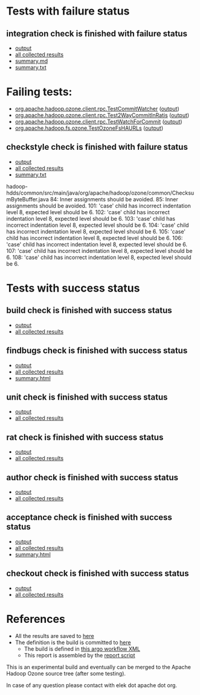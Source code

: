 # Tests with failure status

## integration check is finished with failure status

   * [output](https://raw.githubusercontent.com/elek/ozone-ci-q4/master/pr/pr-hdds-2250-qhw8f/integration/output.log)
   * [all collected results](https://github.com/elek/ozone-ci-q4/tree/master/pr/pr-hdds-2250-qhw8f/integration)
   * [summary.md](https://github.com/elek/ozone-ci-q4/tree/master/pr/pr-hdds-2250-qhw8f/integration/summary.md)
   * [summary.txt](https://github.com/elek/ozone-ci-q4/tree/master/pr/pr-hdds-2250-qhw8f/integration/summary.txt)

# Failing tests: 

 * [org.apache.hadoop.ozone.client.rpc.TestCommitWatcher](hadoop-ozone/integration-test/org.apache.hadoop.ozone.client.rpc.TestCommitWatcher.txt) ([output](hadoop-ozone/integration-test/org.apache.hadoop.ozone.client.rpc.TestCommitWatcher-output.txt))
 * [org.apache.hadoop.ozone.client.rpc.Test2WayCommitInRatis](hadoop-ozone/integration-test/org.apache.hadoop.ozone.client.rpc.Test2WayCommitInRatis.txt) ([output](hadoop-ozone/integration-test/org.apache.hadoop.ozone.client.rpc.Test2WayCommitInRatis-output.txt))
 * [org.apache.hadoop.ozone.client.rpc.TestWatchForCommit](hadoop-ozone/integration-test/org.apache.hadoop.ozone.client.rpc.TestWatchForCommit.txt) ([output](hadoop-ozone/integration-test/org.apache.hadoop.ozone.client.rpc.TestWatchForCommit-output.txt))
 * [org.apache.hadoop.fs.ozone.TestOzoneFsHAURLs](hadoop-ozone/ozonefs/org.apache.hadoop.fs.ozone.TestOzoneFsHAURLs.txt) ([output](hadoop-ozone/ozonefs/org.apache.hadoop.fs.ozone.TestOzoneFsHAURLs-output.txt))

## checkstyle check is finished with failure status

   * [output](https://raw.githubusercontent.com/elek/ozone-ci-q4/master/pr/pr-hdds-2250-qhw8f/checkstyle/output.log)
   * [all collected results](https://github.com/elek/ozone-ci-q4/tree/master/pr/pr-hdds-2250-qhw8f/checkstyle)
   * [summary.txt](https://github.com/elek/ozone-ci-q4/tree/master/pr/pr-hdds-2250-qhw8f/checkstyle/summary.txt)

hadoop-hdds/common/src/main/java/org/apache/hadoop/ozone/common/ChecksumByteBuffer.java
 84: Inner assignments should be avoided.
 85: Inner assignments should be avoided.
 101: &apos;case&apos; child has incorrect indentation level 8, expected level should be 6.
 102: &apos;case&apos; child has incorrect indentation level 8, expected level should be 6.
 103: &apos;case&apos; child has incorrect indentation level 8, expected level should be 6.
 104: &apos;case&apos; child has incorrect indentation level 8, expected level should be 6.
 105: &apos;case&apos; child has incorrect indentation level 8, expected level should be 6.
 106: &apos;case&apos; child has incorrect indentation level 8, expected level should be 6.
 107: &apos;case&apos; child has incorrect indentation level 8, expected level should be 6.
 108: &apos;case&apos; child has incorrect indentation level 8, expected level should be 6.


# Tests with success status

## build check is finished with success status

   * [output](https://raw.githubusercontent.com/elek/ozone-ci-q4/master/pr/pr-hdds-2250-qhw8f/build/output.log)
   * [all collected results](https://github.com/elek/ozone-ci-q4/tree/master/pr/pr-hdds-2250-qhw8f/build)


## findbugs check is finished with success status

   * [output](https://raw.githubusercontent.com/elek/ozone-ci-q4/master/pr/pr-hdds-2250-qhw8f/findbugs/output.log)
   * [all collected results](https://github.com/elek/ozone-ci-q4/tree/master/pr/pr-hdds-2250-qhw8f/findbugs)
   * [summary.html](https://elek.github.io/ozone-ci-q4/pr/pr-hdds-2250-qhw8f/findbugs/summary.html)


## unit check is finished with success status

   * [output](https://raw.githubusercontent.com/elek/ozone-ci-q4/master/pr/pr-hdds-2250-qhw8f/unit/output.log)
   * [all collected results](https://github.com/elek/ozone-ci-q4/tree/master/pr/pr-hdds-2250-qhw8f/unit)


## rat check is finished with success status

   * [output](https://raw.githubusercontent.com/elek/ozone-ci-q4/master/pr/pr-hdds-2250-qhw8f/rat/output.log)
   * [all collected results](https://github.com/elek/ozone-ci-q4/tree/master/pr/pr-hdds-2250-qhw8f/rat)


## author check is finished with success status

   * [output](https://raw.githubusercontent.com/elek/ozone-ci-q4/master/pr/pr-hdds-2250-qhw8f/author/output.log)
   * [all collected results](https://github.com/elek/ozone-ci-q4/tree/master/pr/pr-hdds-2250-qhw8f/author)


## acceptance check is finished with success status

   * [output](https://raw.githubusercontent.com/elek/ozone-ci-q4/master/pr/pr-hdds-2250-qhw8f/acceptance/output.log)
   * [all collected results](https://github.com/elek/ozone-ci-q4/tree/master/pr/pr-hdds-2250-qhw8f/acceptance)
   * [summary.html](https://elek.github.io/ozone-ci-q4/pr/pr-hdds-2250-qhw8f/acceptance/summary.html)


## checkout check is finished with success status

   * [output](https://raw.githubusercontent.com/elek/ozone-ci-q4/master/pr/pr-hdds-2250-qhw8f/checkout/output.log)
   * [all collected results](https://github.com/elek/ozone-ci-q4/tree/master/pr/pr-hdds-2250-qhw8f/checkout)




# References

 * All the results are saved to [here](https://github.com/elek/ozone-ci-q4/tree/master/pr/pr-hdds-2250-qhw8f/)
 * The definition is the build is committed to [here](https://github.com/elek/argo-ozone)
    * The build is defined in [this argo workflow XML](https://github.com/elek/argo-ozone/blob/master/ozone-build.yaml)
    * This report is assembled by the [report script](https://github.com/elek/argo-ozone/blob/master/scripts/report.sh)

This is an experimental build and eventually can be merged to the Apache Hadoop Ozone source tree (after some testing).

In case of any question please contact with elek dot apache dot org.
